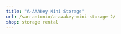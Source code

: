 ```yaml
---
title: "A-AAAKey Mini Storage"
url: /san-antonio/a-aaakey-mini-storage-2/
shop: storage rental
---
```

